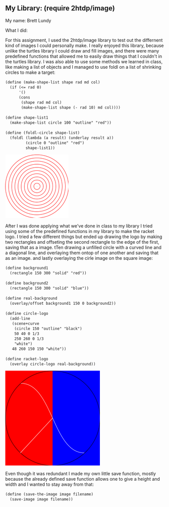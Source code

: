 ## My Library:  (require  2htdp/image)
My name: Brett Lundy

What I did:

For this assignment, I used the  2htdp/image library to test out the differnent kind of images I could  personally make. I really enjoyed this library, because unlike the turtles library I could draw and fill images, and there were many predefined functions that allowed me to easily draw things that I couldn't in the turtles library. I was also able to use some methods we learned in class, like making a list of objects and I managed to use foldl on a list of shrinking circles to make a target:
```racket
(define (make-shape-list shape rad md col)
  (if (<= rad 0)
      '()
      (cons
       (shape rad md col)
       (make-shape-list shape (- rad 10) md col))))

(define shape-list1
  (make-shape-list circle 100 "outline" "red"))

(define (foldl-circle shape-list)
  (foldl (lambda (a result) (underlay result a))
         (circle 0 "outline" "red")
         shape-list1))
```
![test image1](/test-save2?raw=true "Target")

After I was done applying what we've done in class to my library I tried using some of the predefined functions in my library to make the racket logo. I tried a few different things but ended up drawing the logo by making two rectangles and offseting the second rectangle to the edge of the first, saving that as a image. tTen drawing a unfilled circle with a curved line and a diagonal line, and overlaying them ontop of one another and saving that as an image. and lastly overlaying the cirle image on the square image:
```racket
(define background1
  (rectangle 150 300 "solid" "red"))

(define background2
  (rectangle 150 300 "solid" "blue"))

(define real-background
  (overlay/offset background1 150 0 background2))

(define circle-logo
  (add-line
   (scene+curve
    (circle 150 "outline" "black")
    50 40 0 1/3
    250 260 0 1/3
    "white")
   48 260 150 150 "white"))

(define racket-logo
  (overlay circle-logo real-background))
```
![test image2](/test-save?raw=true "Racket logo")

Even though it was redundant I made my own little save function, mostly because the already defined save function allows one to give a height and width and I wanted to stay away from that:
```racket
(define (save-the-image image filename)
  (save-image image filename))
```
